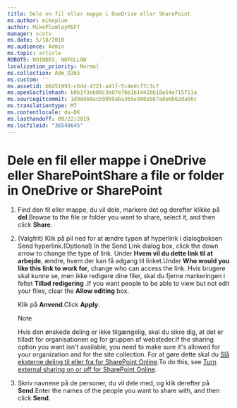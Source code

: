```yaml
---
title: Dele en fil eller mappe i OneDrive eller SharePoint
ms.author: mikeplum
author: MikePlumleyMSFT
manager: scotv
ms.date: 5/18/2018
ms.audience: Admin
ms.topic: article
ROBOTS: NOINDEX, NOFOLLOW
localization_priority: Normal
ms.collection: Adm_O365
ms.custom: ''
ms.assetid: b6d51993-c6dd-4721-a41f-5c4edcf7c3c7
ms.openlocfilehash: b0b1f3eb80c3e07e7bb1b1441bb18a54e715711a
ms.sourcegitcommit: 1d98db8acb9959aba3b5e308a567ade6b62da56c
ms.translationtype: MT
ms.contentlocale: da-DK
ms.lasthandoff: 08/22/2019
ms.locfileid: "36549645"
---
```

# <a name="share-a-file-or-folder-in-onedrive-or-sharepoint"></a><span data-ttu-id="1c0a4-102">Dele en fil eller mappe i OneDrive eller SharePoint</span><span class="sxs-lookup"><span data-stu-id="1c0a4-102">Share a file or folder in OneDrive or SharePoint</span></span>

1. <span data-ttu-id="1c0a4-103">Find den fil eller mappe, du vil dele, markere det og derefter klikke på **del**.</span><span class="sxs-lookup"><span data-stu-id="1c0a4-103">Browse to the file or folder you want to share, select it, and then click **Share**.</span></span>
    
2. <span data-ttu-id="1c0a4-104">(Valgfrit) Klik på pil ned for at ændre typen af hyperlink i dialogboksen Send hyperlink.</span><span class="sxs-lookup"><span data-stu-id="1c0a4-104">(Optional) In the Send Link dialog box, click the down arrow to change the type of link.</span></span> <span data-ttu-id="1c0a4-105">Under **Hvem vil du dette link til at arbejde**, ændre, hvem der kan få adgang til linket.</span><span class="sxs-lookup"><span data-stu-id="1c0a4-105">Under **Who would you like this link to work for**, change who can access the link.</span></span> <span data-ttu-id="1c0a4-106">Hvis brugere skal kunne se, men ikke redigere dine filer, skal du fjerne markeringen i feltet **Tillad redigering** .</span><span class="sxs-lookup"><span data-stu-id="1c0a4-106">If you want people to be able to view but not edit your files, clear the **Allow editing** box.</span></span> 
    
    <span data-ttu-id="1c0a4-107">Klik på **Anvend**.</span><span class="sxs-lookup"><span data-stu-id="1c0a4-107">Click **Apply**.</span></span>
    
    > [!NOTE]
    > <span data-ttu-id="1c0a4-108">Hvis den ønskede deling er ikke tilgængelig, skal du sikre dig, at det er tilladt for organisationen og for gruppen af websteder.</span><span class="sxs-lookup"><span data-stu-id="1c0a4-108">If the sharing option you want isn't available, you need to make sure it's allowed for your organization and for the site collection.</span></span> <span data-ttu-id="1c0a4-109">For at gøre dette skal du [Slå eksterne deling til eller fra for SharePoint Online](https://go.microsoft.com/fwlink/?linkid=866426).</span><span class="sxs-lookup"><span data-stu-id="1c0a4-109">To do this, see [Turn external sharing on or off for SharePoint Online](https://go.microsoft.com/fwlink/?linkid=866426).</span></span> 
  
3. <span data-ttu-id="1c0a4-110">Skriv navnene på de personer, du vil dele med, og klik derefter på **Send**.</span><span class="sxs-lookup"><span data-stu-id="1c0a4-110">Enter the names of the people you want to share with, and then click **Send**.</span></span>
    

